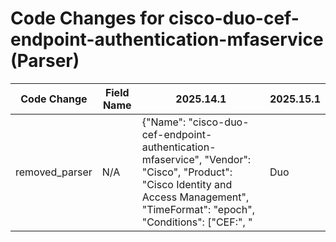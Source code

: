 # Code Changes for cisco-duo-cef-endpoint-authentication-mfaservice (Parser)

| Code Change | Field Name | 2025.14.1 | 2025.15.1 |
|-------------|------------|-----------|------------|
| removed_parser | N/A | {"Name": "cisco-duo-cef-endpoint-authentication-mfaservice", "Vendor": "Cisco", "Product": "Cisco Identity and Access Management", "TimeFormat": "epoch", "Conditions": ["CEF:", "|Duo|MFA Service|", "reason=", "|authentication-factor-executed|"], "Fields": ["\Wrt=({time}\d{13})", "\Wreason=({failure_reason}.+?)(\s+\w+=|\s*$)", "\Woutcome=({action}.+?)(\s+\w+=|\s*$)", "\Wsrc=({src_ip}((([0-9a-fA-F.]{0,4}):{1,2}){1,7}([0-9a-fA-F]){0,4})|(((25[0-5]|(2[0-4]|1\d|[0-9]|)\d)\.?\b){4}))(:({src_port}\d+))?", "\Wduser=({user}[\w\.\-\!\#\^\~]{1,40}\$?)(\s+\w+=|\s*$)", "\Wdvchost=({host}.+?)(\s+\w+=|\s*$)", "\Wcs4=({os}.+?)(\s+\w+=|\s*$)", "\Wshost=({src_host}.+?)(\s+\w+=|\s*$)", "\WrequestClientApplication=({user_agent}.+?)(\s+\w+=|\s*$)", "\WflexString1=(?:n\/a|({factor}.+?))(\s+\w+=|\s*$)", "\Wcs6=({new_enrollment}.+?)(\s+\w+=|\s*$)"], "ParserVersion": "v1.0.0"} | N/A |